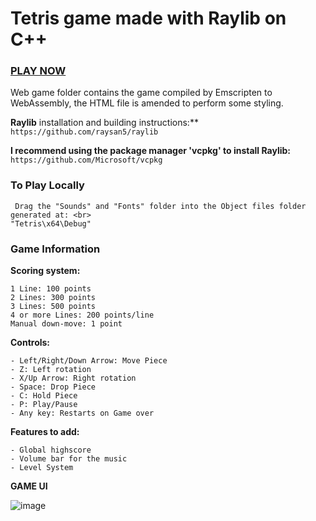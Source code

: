 # **Tetris** game made with **Raylib** on **C++**

### [PLAY NOW](https://arcade-tetris.netlify.app)
Web game folder contains the game compiled by Emscripten to WebAssembly, the HTML file is amended to perform some styling.

**Raylib** installation and building instructions:** <br/>
```https://github.com/raysan5/raylib```

**I recommend using the package manager **'vcpkg'** to install Raylib:** <br/>
```https://github.com/Microsoft/vcpkg```
  
### To Play Locally
```
 Drag the "Sounds" and "Fonts" folder into the Object files folder generated at: <br>
"Tetris\x64\Debug"
```

### Game Information 

**Scoring system:**
```
1 Line: 100 points
2 Lines: 300 points
3 Lines: 500 points
4 or more Lines: 200 points/line
Manual down-move: 1 point
```

**Controls:**
```
- Left/Right/Down Arrow: Move Piece
- Z: Left rotation
- X/Up Arrow: Right rotation
- Space: Drop Piece
- C: Hold Piece
- P: Play/Pause
- Any key: Restarts on Game over
```

**Features to add:**
```
- Global highscore
- Volume bar for the music
- Level System
```


**GAME UI**

![image](https://github.com/xFooFoo/Tetris/assets/73238233/8c9ca15a-511a-4aa8-94d6-27f22cbac53c)

